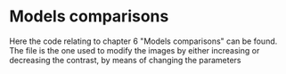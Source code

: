 # Models comparisons

Here the code relating to chapter 6 "Models comparisons" can be found. The file is the one used to modify the images by either increasing or decreasing the contrast, by means of changing the parameters 
